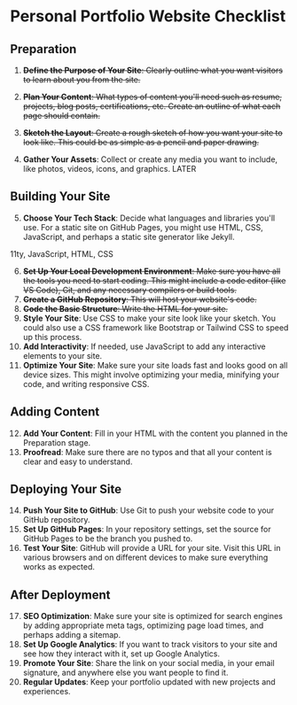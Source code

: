 # Personal Portfolio Website Checklist

## Preparation

1. ~~**Define the Purpose of Your Site**: Clearly outline what you want visitors to learn about you from the site.~~

2. ~~**Plan Your Content**: What types of content you'll need such as resume, projects, blog posts, certifications, etc. Create an outline of what each page should contain.~~

3. ~~**Sketch the Layout**: Create a rough sketch of how you want your site to look like. This could be as simple as a pencil and paper drawing.~~

4. **Gather Your Assets**: Collect or create any media you want to include, like photos, videos, icons, and graphics. LATER

## Building Your Site

5. **Choose Your Tech Stack**: Decide what languages and libraries you'll use. For a static site on GitHub Pages, you might use HTML, CSS, JavaScript, and perhaps a static site generator like Jekyll.

11ty, JavaScript, HTML, CSS

6. ~~**Set Up Your Local Development Environment**: Make sure you have all the tools you need to start coding. This might include a code editor (like VS Code), Git, and any necessary compilers or build tools.~~
7. ~~**Create a GitHub Repository**: This will host your website's code.~~
8. ~~**Code the Basic Structure**: Write the HTML for your site.~~
9. **Style Your Site**: Use CSS to make your site look like your sketch. You could also use a CSS framework like Bootstrap or Tailwind CSS to speed up this process.
10. **Add Interactivity**: If needed, use JavaScript to add any interactive elements to your site.
11. **Optimize Your Site**: Make sure your site loads fast and looks good on all device sizes. This might involve optimizing your media, minifying your code, and writing responsive CSS.

## Adding Content

12. **Add Your Content**: Fill in your HTML with the content you planned in the Preparation stage.
13. **Proofread**: Make sure there are no typos and that all your content is clear and easy to understand.

## Deploying Your Site

14. **Push Your Site to GitHub**: Use Git to push your website code to your GitHub repository.
15. **Set Up GitHub Pages**: In your repository settings, set the source for GitHub Pages to be the branch you pushed to.
16. **Test Your Site**: GitHub will provide a URL for your site. Visit this URL in various browsers and on different devices to make sure everything works as expected.

## After Deployment

17. **SEO Optimization**: Make sure your site is optimized for search engines by adding appropriate meta tags, optimizing page load times, and perhaps adding a sitemap.
18. **Set Up Google Analytics**: If you want to track visitors to your site and see how they interact with it, set up Google Analytics.
19. **Promote Your Site**: Share the link on your social media, in your email signature, and anywhere else you want people to find it.
20. **Regular Updates**: Keep your portfolio updated with new projects and experiences.
